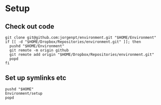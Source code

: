 Setup
=====

Check out code
--------------

    git clone git@github.com:jorgenpt/environment.git "$HOME/Environment"
    if [[ -d "$HOME/Dropbox/Repositories/environment.git" ]]; then 
      pushd "$HOME/Environment"
      git remote -m origin github
      git remote add origin "$HOME/Dropbox/Repositories/environment.git"
      popd
    fi

Set up symlinks etc
-------------------

    pushd "$HOME"
    Environment/setup
    popd
